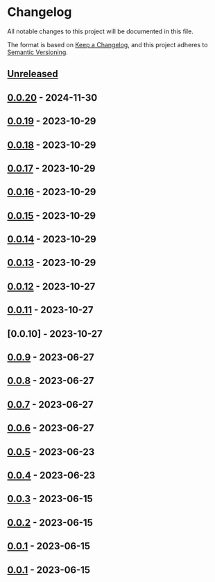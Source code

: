 # Changelog

All notable changes to this project will be documented in this file.

The format is based on [Keep a Changelog](https://keepachangelog.com/en/1.0.0/),
and this project adheres to [Semantic Versioning](https://semver.org/spec/v2.0.0.html).

## [Unreleased]

## [0.0.20] - 2024-11-30

## [0.0.19] - 2023-10-29

## [0.0.18] - 2023-10-29

## [0.0.17] - 2023-10-29

## [0.0.16] - 2023-10-29

## [0.0.15] - 2023-10-29

## [0.0.14] - 2023-10-29

## [0.0.13] - 2023-10-29

## [0.0.12] - 2023-10-27

## [0.0.11] - 2023-10-27

## [0.0.10] - 2023-10-27

## [0.0.9] - 2023-06-27

## [0.0.8] - 2023-06-27

## [0.0.7] - 2023-06-27

## [0.0.6] - 2023-06-27

## [0.0.5] - 2023-06-23

## [0.0.4] - 2023-06-23

## [0.0.3] - 2023-06-15

## [0.0.2] - 2023-06-15

## [0.0.1] - 2023-06-15

[0.0.14]: https://github.com/TrujilloGarcia/spiralverse-front/compare/0.0.9...0.0.14

[0.0.12]: https://github.com/TrujilloGarcia/spiralverse-front/compare/0.0.10...0.0.12

[0.0.11]: https://github.com/TrujilloGarcia/spiralverse-front/compare/0.0.10...0.0.11

[0.0.13]: https://github.com/TrujilloGarcia/spiralverse-front/compare/0.0.9...0.0.13

[0.0.9]: https://github.com/TrujilloGarcia/spiralverse-front/compare/0.0.8...0.0.9

[0.0.8]: https://github.com/TrujilloGarcia/spiralverse-front/compare/0.0.7...0.0.8

[0.0.7]: https://github.com/TrujilloGarcia/spiralverse-front/compare/0.0.6...0.0.7

[0.0.6]: https://github.com/TrujilloGarcia/spiralverse-front/compare/0.0.2...0.0.6

[0.0.5]: https://github.com/TrujilloGarcia/spiralverse-front/compare/0.0.2...0.0.5

[0.0.4]: https://github.com/TrujilloGarcia/spiralverse-front/compare/0.0.2...0.0.4

[0.0.3]: https://github.com/TrujilloGarcia/spiralverse-front/compare/0.0.2...0.0.3

[0.0.2]: https://github.com/TrujilloGarcia/spiralverse-front/compare/0.0.1...0.0.2

## [0.0.1] - 2023-06-15

[0.0.1]: https://github.com/TrujilloGarcia/spiralverse-front/compare/0.0.1...0.0.1

[0.0.1]: https://github.com/TrujilloGarcia/spiralverse-front/compare/fc7e135fe1597bfb81cb5c70a8e4b06d60bd8bba...0.0.1

[Unreleased]: https://github.com/TrujilloGarcia/spiralverse-front/compare/0.0.20...HEAD

[0.0.20]: https://github.com/TrujilloGarcia/spiralverse-front/compare/0.0.18...0.0.20

[Unreleased]: https://github.com/TrujilloGarcia/spiralverse-front/compare/0.0.19...HEAD

[0.0.19]: https://github.com/TrujilloGarcia/spiralverse-front/compare/0.0.17...0.0.19

[Unreleased]: https://github.com/TrujilloGarcia/spiralverse-front/compare/0.0.18...HEAD

[0.0.18]: https://github.com/TrujilloGarcia/spiralverse-front/compare/0.0.17...0.0.18

[0.0.17]: https://github.com/TrujilloGarcia/spiralverse-front/compare/0.0.16...0.0.17

[0.0.16]: https://github.com/TrujilloGarcia/spiralverse-front/compare/0.0.15...0.0.16

[0.0.15]: https://github.com/TrujilloGarcia/spiralverse-front/compare/0.0.14...0.0.15
